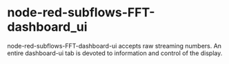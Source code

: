 # node-red-subflows-FFT-dashboard_ui
node-red-subflows-FFT-dashboard-ui accepts raw streaming numbers.  An entire dashboard-ui tab is devoted to information and control of the display.
